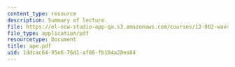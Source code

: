 ```yaml
---
content_type: resource
description: Summary of lecture.
file: https://ol-ocw-studio-app-qa.s3.amazonaws.com/courses/12-802-wave-motions-in-the-ocean-and-atmosphere-spring-2004/1ddcac6495e676d1af86fb104a20ea84_ape.pdf
file_type: application/pdf
resourcetype: Document
title: ape.pdf
uid: 1ddcac64-95e6-76d1-af86-fb104a20ea84
---
```

